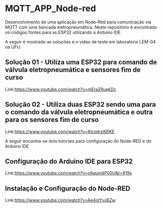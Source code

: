 # MQTT_APP_Node-red
Desenvolvimento de uma aplicação em Node-Red para comunicação via MQTT com uma bancada eletropneumática.
Neste repositório é encontrado os códigos fontes para as ESP32 utilizando a Arduino IDE.

A seguir é mostrado as soluções e o vídeo de teste em laboratório LEM-04 na UFU.
## Solução 01 - Utiliza uma ESP32 para comando de válvula eletropneumática e sensores fim de curso
Link:https://www.youtube.com/watch?v=mEra2RuekDc
## Solução 02 - Utiliza duas ESP32 sendo uma para o comando da válvula eletropneumática e outra para os sensores fim de curso
Link:https://www.youtube.com/watch?v=Klcmhzi6RKE

A seguir encontra-se dois tutoriais para configuração do Node-RED e do Arduino IDE
## Configuração do Arduino IDE para ESP32
Link:https://www.youtube.com/watch?v=o6auxt4P00U&t=919s
## Instalação e Configuração do Node-RED
Link:https://www.youtube.com/watch?v=Ae4olYvJ6Zw


